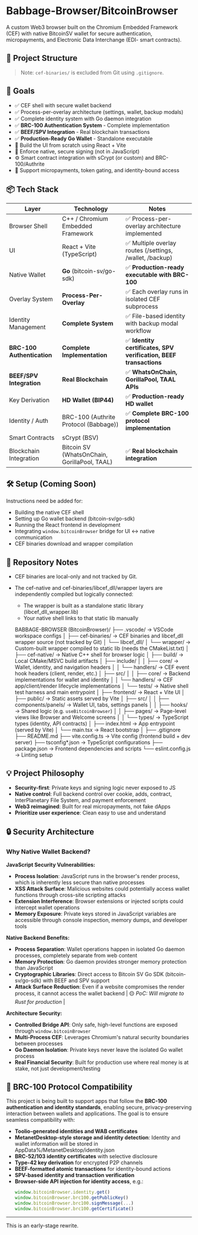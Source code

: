 # Babbage-Browser/BitcoinBrowser

A custom Web3 browser built on the Chromium Embedded Framework (CEF) with native BitcoinSV wallet for secure authentication, micropayments, and Electronic Data Interchange (EDI- smart contracts).

## 🔧 Project Structure

> Note: `cef-binaries/` is excluded from Git using `.gitignore`.

## 🚀 Goals

- ✅ CEF shell with secure wallet backend
- ✅ Process-per-overlay architecture (settings, wallet, backup modals)
- ✅ Complete identity system with Go daemon integration
- ✅ **BRC-100 Authentication System** - Complete implementation
- ✅ **BEEF/SPV Integration** - Real blockchain transactions
- ✅ **Production-Ready Go Wallet** - Standalone executable
- 🧱 Build the UI from scratch using React + Vite
- 🔐 Enforce native, secure signing (not in JavaScript)
- ⚙️ Smart contract integration with sCrypt (or custom) and BRC-100/Authrite
- 🎯 Support micropayments, token gating, and identity-bound access

## 📦 Tech Stack

| Layer | Technology | Notes |
|-------|------------|-------|
| Browser Shell | C++ / Chromium Embedded Framework | ✅ Process-per-overlay architecture implemented |
| UI | React + Vite (TypeScript) | ✅ Multiple overlay routes (/settings, /wallet, /backup) |
| Native Wallet | **Go** (bitcoin-sv/go-sdk) | ✅ **Production-ready executable with BRC-100** |
| Overlay System | **Process-Per-Overlay** | ✅ Each overlay runs in isolated CEF subprocess |
| Identity Management | **Complete System** | ✅ File-based identity with backup modal workflow |
| **BRC-100 Authentication** | **Complete Implementation** | ✅ **Identity certificates, SPV verification, BEEF transactions** |
| **BEEF/SPV Integration** | **Real Blockchain** | ✅ **WhatsOnChain, GorillaPool, TAAL APIs** |
| Key Derivation | **HD Wallet (BIP44)** | ✅ **Production-ready HD wallet** |
| Identity / Auth | BRC-100 (Authrite Protocol (Babbage)) | ✅ **Complete BRC-100 protocol implementation** |
| Smart Contracts | sCrypt (BSV) | |
| Blockchain Integration | Bitcoin SV (WhatsOnChain, GorillaPool, TAAL) | ✅ **Real blockchain integration** |

## 🛠️ Setup (Coming Soon)

Instructions need be added for:

- Building the native CEF shell
- Setting up Go wallet backend (bitcoin-sv/go-sdk)
- Running the React frontend in development
- Integrating `window.bitcoinBrowser` bridge for UI ↔ native communication
- CEF binaries download and wrapper compilation

## 📁 Repository Notes

- CEF binaries are local-only and not tracked by Git.
- The cef-native and cef-binaries/libcef_dll/wrapper layers are independently compiled but logically connected:
    - The wrapper is built as a standalone static library (libcef_dll_wrapper.lib)
    - Your native shell links to that static lib manually

    BABBAGE-BROWSER (BitcoinBrowser)/
    ├── .vscode/                     → VSCode workspace configs
    │
    ├── cef-binaries/               → CEF binaries and libcef_dll wrapper source (not tracked by Git)
    │   └── libcef_dll/
    │       └── wrapper/            → Custom-built wrapper compiled to static lib (needs the CMakeList.txt)
    │
    ├── cef-native/                 → Native C++ shell for browser logic
    │   ├── build/                  → Local CMake/MSVC build artifacts
    │   ├── include/
    │   │   ├── core/               → Wallet, identity, and navigation headers
    │   │   └── handlers/           → CEF event hook headers (client, render, etc.)
    │   ├── src/
    │   │   ├── core/               → Backend implementations for wallet and identity
    │   │   └── handlers/           → CEF app/client/render lifecycle implementations
    │   └── tests/                  → Native shell test harness and main entrypoint
    │
    ├── frontend/                   → React + Vite UI
    │   ├── public/                 → Static assets served by Vite
    │   ├── src/
    │   │   ├── components/panels/  → Wallet UI, tabs, settings panels
    │   │   ├── hooks/              → Shared logic (e.g. `useBitcoinBrowser`)
    │   │   ├── pages/              → Page-level views like Browser and Welcome screens
    │   │   └── types/              → TypeScript types (identity, API contracts)
    │   ├── index.html              → App entrypoint (served by Vite)
    │   └── main.tsx                → React bootstrap
    │
    ├── .gitignore
    ├── README.md
    ├── vite.config.ts             → Vite config (frontend build + dev server)
    ├── tsconfig*.json             → TypeScript configurations
    ├── package.json               → Frontend dependencies and scripts
    └── eslint.config.js           → Linting setup

## 💡 Project Philosophy

- **Security-first**: Private keys and signing logic never exposed to JS
- **Native control**: Full backend control over cookie, adds, contract, InterPlanetary File System, and payment enforcement
- **Web3 reimagined**: Built for real micropayments, not fake dApps
- **Prioritize user experience**: Clean easy to use and understand

## 🔒 Security Architecture

### Why Native Wallet Backend?

**JavaScript Security Vulnerabilities:**
- **Process Isolation**: JavaScript runs in the browser's render process, which is inherently less secure than native processes
- **XSS Attack Surface**: Malicious websites could potentially access wallet functions through cross-site scripting attacks
- **Extension Interference**: Browser extensions or injected scripts could intercept wallet operations
- **Memory Exposure**: Private keys stored in JavaScript variables are accessible through console inspection, memory dumps, and developer tools

**Native Backend Benefits:**
- **Process Separation**: Wallet operations happen in isolated Go daemon processes, completely separate from web content
- **Memory Protection**: Go daemon provides stronger memory protection than JavaScript
- **Cryptographic Libraries**: Direct access to Bitcoin SV Go SDK (bitcoin-sv/go-sdk) with BEEF and SPV support
- **Attack Surface Reduction**: Even if a website compromises the render process, it cannot access the wallet backend
| 🟡 *PoC: Will migrate to Rust for production* |

**Architecture Security:**
- **Controlled Bridge API**: Only safe, high-level functions are exposed through `window.bitcoinBrowser`
- **Multi-Process CEF**: Leverages Chromium's natural security boundaries between processes
- **Go Daemon Isolation**: Private keys never leave the isolated Go wallet process
- **Real Financial Security**: Built for production use where real money is at stake, not just development/testing

## 🧬 BRC-100 Protocol Compatibility

This project is being built to support apps that follow the **BRC-100 authentication and identity standards**, enabling secure, privacy-preserving interaction between wallets and applications. The goal is to ensure seamless compatibility with:

- **Toolio-generated identities and WAB certificates**
- **MetanetDesktop-style storage and identity detection**: Identity and wallet information will be stored in AppData%/MetanetDesktop/identity.json
- **BRC-52/103 identity certificates** with selective disclosure
- **Type-42 key derivation** for encrypted P2P channels
- **BEEF-formatted atomic transactions** for identity-bound actions
- **SPV-based identity and transaction verification**
- **Browser-side API injection for identity access**, e.g.:
  ```js
  window.bitcoinBrowser.identity.get()
  window.bitcoinBrowser.brc100.getPublicKey()
  window.bitcoinBrowser.brc100.signMessage(...)
  window.bitcoinBrowser.brc100.getCertificate()

---

This is an early-stage rewrite.
